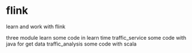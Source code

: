 # flink
learn and work with flink

three module
learn 
    some code in learn time
traffic_service
    some code with java for get data
traffic_analysis
    some code with scala